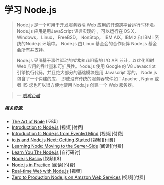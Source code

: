 # 学习 Node.js

> Node.js 是一个可用于开发服务器端 Web 应用的开源跨平台运行时环境。Node.js 应用是用JavaScript 语言实现的 ，可以运行在 OS X， Windows， Linux， FreeBSD， NonStop， IBM AIX，IBM z 和 IBM i 系统的Node.js 环境中。 Node.js 由 Linux 基金会的合作伙伴 Node.js 基金会所有并支持。
> 
> Node.js 采用基于事件驱动的架构和非阻塞的 I/O API 设计，以优化即时 Web 应用的吞吐量和可扩展性。Node.js 使用 Google 的 V8 Javascript 引擎执行代码，并且绝大部分的基础模块是用 Javascript 写的。 Node.js 包含了一个内建的库， 即使没有传统的服务器软件如：Apache , Nginx 或者 IIS 您也可以很方便地使用 Node.js 创建一个 Web 服务器。

><cite>&#8212; [喂鸡百磕](https://en.wikipedia.org/wiki/Node.js)</cite>

##### 相关资源:

* [The Art of Node](https://github.com/maxogden/art-of-node#the-art-of-node) [阅读]
* [Introduction to Node.js](http://www.pluralsight.com/courses/node-intro) [视频][付费]
* [Introduction to Node.js from Evented Mind](https://www.eventedmind.com/classes/introduction-to-node-js-4c0326de) [视频][付费]
* [io.js and Node.js Next: Getting Started](http://www.pluralsight.com/courses/running-node-applications-io-js) [视频][付费]
* [Learning Node: Moving to the Server-Side](https://www.amazon.com/Learning-Node-Server-Side-Shelley-Powers/dp/1491943122/?&_encoding=UTF8&tag=frontend-handbook-20&linkCode=ur2&linkId=264ce29eb0775f4e8ccb7db892539555&camp=1789&creative=9325) [阅读][付费]
* [Learn You The Node.js](https://github.com/workshopper/learnyounode) [自行研讨]
* [Node.js Basics](http://teamtreehouse.com/library/nodejs-basics) [视频][$]
* [Node.js in Practice](https://www.amazon.com/Node-js-Practice-Alex-R-Young/dp/1617290939/?&_encoding=UTF8&tag=frontend-handbook-20&linkCode=ur2&linkId=e202c01e97ebad79157fab3b59723e94&camp=1789&creative=9325) [阅读][付费]
* [Real-time Web with Node.js](https://www.codeschool.com/courses/real-time-web-with-node-js) [视频]
* [Zero to Production Node.js on Amazon Web Services](https://frontendmasters.com/courses/production-node-aws/) [视频][付费]






















 






